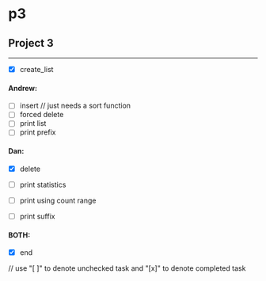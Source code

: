 # p3

## Project 3
---

- [x] create_list

#### Andrew:
- [ ] insert        // just needs a sort function
- [ ] forced delete
- [ ] print list
- [ ] print prefix

#### Dan:

- [X] delete       
- [ ] print statistics 
- [ ] print using count range
- [ ] print suffix


#### BOTH: 
- [x] end

// use "[ ]" to denote unchecked task and "[x]" to denote completed task

